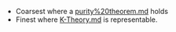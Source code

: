 - Coarsest where a [purity%20theorem.md](purity%20theorem.md) holds
- Finest where [K-Theory.md](K-Theory.md) is representable.